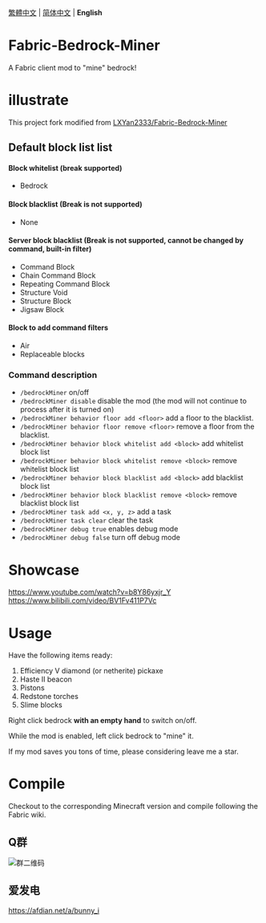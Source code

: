 [繁體中文](./README_TW.md) | [简体中文](./README.md) | **English**

# Fabric-Bedrock-Miner
A Fabric client mod to "mine" bedrock!

# illustrate
This project fork modified from [LXYan2333/Fabric-Bedrock-Miner](https://github.com/LXYan2333/Fabric-Bedrock-Miner) <br>

## Default block list list

#### Block whitelist (break supported)
- Bedrock

#### Block blacklist (Break is not supported)
- None

#### Server block blacklist (Break is not supported, cannot be changed by command, built-in filter)
- Command Block
- Chain Command Block
- Repeating Command Block
- Structure Void
- Structure Block
- Jigsaw Block

#### Block to add command filters
- Air
- Replaceable blocks

### Command description
- `/bedrockMiner` on/off
- `/bedrockMiner disable` disable the mod (the mod will not continue to process after it is turned on)
- `/bedrockMiner behavior floor add <floor>` add a floor to the blacklist.
- `/bedrockMiner behavior floor remove <floor>` remove a floor from the blacklist.
- `/bedrockMiner behavior block whitelist add <block>` add whitelist block list
- `/bedrockMiner behavior block whitelist remove <block>` remove whitelist block list
- `/bedrockMiner behavior block blacklist add <block>` add blacklist block list
- `/bedrockMiner behavior block blacklist remove <block>` remove blacklist block list
- `/bedrockMiner task add <x, y, z>` add a task
- `/bedrockMiner task clear` clear the task
- `/bedrockMiner debug true` enables debug mode
- `/bedrockMiner debug false` turn off debug mode

# Showcase
https://www.youtube.com/watch?v=b8Y86yxjr_Y  
https://www.bilibili.com/video/BV1Fv411P7Vc

# Usage
Have the following items ready:
1. Efficiency V diamond (or netherite) pickaxe
2. Haste II beacon
3. Pistons
4. Redstone torches
5. Slime blocks

Right click bedrock **with an empty hand** to switch on/off.

While the mod is enabled, left click bedrock to "mine" it.

If my mod saves you tons of time, please considering leave me a star.

# Compile
Checkout to the corresponding Minecraft version and compile following the Fabric wiki.

## Q群

![群二维码](https://github.com/Bunnui/Fabric-Bedrock-Miner/assets/37466008/7f1c2bc7-876b-4d34-9534-c72a3b555a2a)

## 爱发电

https://afdian.net/a/bunny_i
